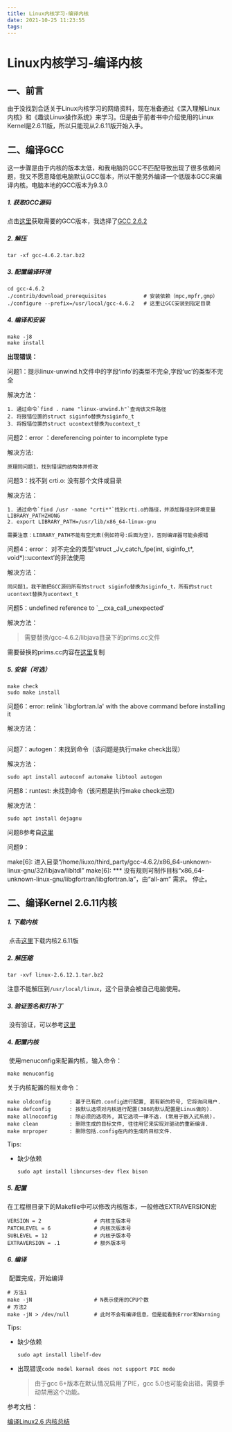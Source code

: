 ```yaml
---
title: Linux内核学习-编译内核
date: 2021-10-25 11:23:55
tags:
---
```


# Linux内核学习-编译内核

## 一、前言

​	由于没找到合适关于Linux内核学习的网络资料，现在准备通过《深入理解Linux内核》和《趣谈Linux操作系统》来学习。但是由于前者书中介绍使用的Linux Kernel是2.6.11版，所以只能现从2.6.11版开始入手。



## 二、编译GCC

​	这一步骤是由于内核的版本太低，和我电脑的GCC不匹配导致出现了很多依赖问题，我又不愿意降低电脑默认GCC版本，所以干脆另外编译一个低版本GCC来编译内核。电脑本地的GCC版本为9.3.0

##### 1. 获取GCC源码

点击[这里](http://mirrors.concertpass.com/gcc/releases/)获取需要的GCC版本，我选择了[GCC 2.6.2](https://ftp.gnu.org/gnu/gcc/gcc-4.6.2/gcc-4.6.2.tar.bz2)

##### 2. 解压

```
tar -xf gcc-4.6.2.tar.bz2 
```

##### 3. 配置编译环境

```
cd gcc-4.6.2
./contrib/download_prerequisites 			# 安装依赖（mpc,mpfr,gmp）
./configure --prefix=/usr/local/gcc-4.6.2	# 这里让GCC安装到指定目录
```

##### 4. 编译和安装

```
make -j8
make install
```

**出现错误：**

问题1：提示linux-unwind.h文件中的字段‘info’的类型不完全,字段‘uc’的类型不完全

解决方法：

```
1. 通过命令`find . name "linux-unwind.h"`查询该文件路径
2. 将报错位置的struct siginfo替换为siginfo_t
3. 将报错位置的struct ucontext替换为ucontext_t
```

问题2：error ：dereferencing pointer to incomplete type

解决方法:

```
原理同问题1，找到错误的结构体并修改
```

问题3：找不到 crti.o: 没有那个文件或目录

解决方法：

```
1. 通过命令`find /usr -name "crti*"`找到crti.o的路径，并添加路径到环境变量LIBRARY_PATHZHONG
2. export LIBRARY_PATH=/usr/lib/x86_64-linux-gnu	

需要注意：LIBRARY_PATH不能有空元素(例如符号:后面为空)，否则编译器可能会报错
```

问题4：error： 对不完全的类型‘struct _Jv_catch_fpe(int, siginfo_t*, void*)::ucontext’的非法使用

解决方法：

```
同问题1，我干脆把GCC源码所有的struct siginfo替换为siginfo_t，所有的struct ucontext替换为ucontext_t
```

问题5：undefined reference to `__cxa_call_unexpected'

解决方法：

> 需要替换/gcc-4.6.2/libjava目录下的prims.cc文件

需要替换的prims.cc内容在[这里](https://gcc.gnu.org/git/?p=gcc.git;a=blob_plain;f=libjava/prims.cc;hb=b33ddba240f10fbabd5e8ce12bb95038f0650886)复制

##### 5. 安装（可选）

```
make check
sudo make install
```

问题6：error: relink `libgfortran.la' with the above command before installing it

解决方法：

```

```

问题7：autogen：未找到命令（该问题是执行make check出现）

解决方法：

```
sudo apt install autoconf automake libtool autogen
```

问题8：runtest: 未找到命令（该问题是执行make check出现）

解决方法：

```
sudo apt install dejagnu 
```

问题8参考自[这里](https://command-not-found.com/runtest)

问题9：

make[6]: 进入目录“/home/liuxo/third_party/gcc-4.6.2/x86_64-unknown-linux-gnu/32/libjava/libltdl”
make[6]: *** 没有规则可制作目标“x86_64-unknown-linux-gnu/libgfortran/libgfortran.la”，由“all-am” 需求。 停止。



## 二、编译Kernel 2.6.11内核

##### 1. 下载内核

​	点击[这里](https://cdn.kernel.org/pub/linux/kernel/v2.6/linux-2.6.11.1.tar.bz2)下载内核2.6.11版

##### 2. 解压缩

```
tar -xvf linux-2.6.12.1.tar.bz2
```

注意不能解压到`/usr/local/linux`，这个目录会被自己电脑使用。

##### 3. 验证签名和打补丁

​	没有验证，可以参考[这里](https://www.cnblogs.com/papam/archive/2009/08/31/1557563.html)

##### 4. 配置内核

​	使用menuconfig来配置内核，输入命令：

```
make menuconfig
```

关于内核配置的相关命令：

```
make oldconfig		: 基于已有的.config进行配置, 若有新的符号, 它将询问用户.
make defconfig		: 按默认选项对内核进行配置(386的默认配置是Linus做的).
make allnoconfig	: 除必须的选项外, 其它选项一律不选. (常用于嵌入式系统).
make clean			: 删除生成的目标文件, 往往用它来实现对驱动的重新编译.
make mrproper 		: 删除包括.config在内的生成的目标文件.
```

Tips:

- 缺少依赖

  ```
  sudo apt install libncurses-dev flex bison
  ```

##### 5. 配置

​	在工程根目录下的Makefile中可以修改内核版本，一般修改EXTRAVERSION宏

```
VERSION = 2					# 内核主版本号
PATCHLEVEL = 6				# 内核次版本号
SUBLEVEL = 12				# 内核子版本号
EXTRAVERSION = .1			# 额外版本号
```

##### 6. 编译

​	配置完成，开始编译

```
# 方法1
make -jN					# N表示使用的CPU个数
# 方法2
make -jN > /dev/null		# 此时不会有编译信息，但是能看到Error和Warning
```

Tips:

- 缺少依赖

  ```
  sudo apt install libelf-dev
  ```

- 出现错误`code model kernel does not support PIC mode`

  > 由于gcc 6+版本在默认情况启用了PIE，gcc 5.0也可能会出错。需要手动禁用这个功能。





参考文档：

[编译Linux2.6 内核总结](https://www.cnblogs.com/papam/archive/2009/08/31/1557563.html)

